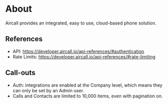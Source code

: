 # About

Aircall provides an integrated, easy to use, cloud-based phone solution.

## References

- API: https://developer.aircall.io/api-references/#authentication
- Rate Limits: https://developer.aircall.io/api-references/#rate-limiting

## Call-outs

- Auth: integrations are enabled at the Company level, which means they can only be set by an Admin user.
- Calls and Contacts are limited to 10,000 items, even with pagination on.
